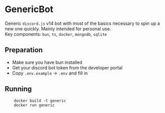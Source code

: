 # GenericBot
Generic `discord.js` v14 bot with most of the basics necessary to spin up a new one quickly. Mainly intended for personal use.  
Key components: `bun`, `ts`, `docker`, `mongodb`, `sqlite`

## Preparation
- Make sure you have bun installed
- Get your discord bot token from the developer portal
- Copy `.env.example` -> `.env` and fill in

## Running
```
    docker build -t generic
    docker run generic
```
